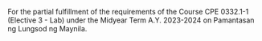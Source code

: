 For the partial fulfillment of the requirements of the Course CPE 0332.1-1 (Elective 3 - Lab) under the Midyear Term A.Y. 2023-2024 on Pamantasan ng Lungsod ng Maynila.
